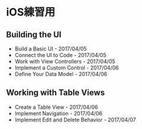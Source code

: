 # iOS練習用

## Building the UI
* Build a Basic UI - 2017/04/05
* Connect the UI to Code - 2017/04/05
* Work with View Controllers - 2017/04/05
* Implement a Custom Control - 2017/04/06
* Define Your Data Model - 2017/04/06

## Working with Table Views
* Create a Table View - 2017/04/06
* Implement Navigation - 2017/04/06
* Implement Edit and Delete Behavior - 2017/04/07
